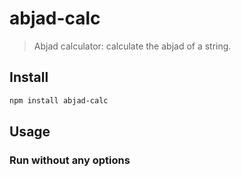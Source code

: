 # abjad-calc

> Abjad calculator: calculate the abjad of a string.

## Install

```sh
npm install abjad-calc
```

## Usage

### Run without any options